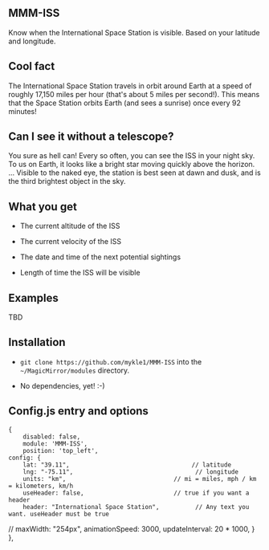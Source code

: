 ## MMM-ISS

Know when the International Space Station is visible. Based on your latitude and longitude.

## Cool fact

The International Space Station travels in orbit around Earth at a speed of roughly 17,150 miles per hour (that's about 5 miles per second!). This means that the Space Station orbits Earth (and sees a sunrise) once every 92 minutes!

## Can I see it without a telescope?

You sure as hell can! Every so often, you can see the ISS in your night sky. To us on Earth, it looks like a bright star moving quickly above the horizon. ... Visible to the naked eye, the station is best seen at dawn and dusk, and is the third brightest object in the sky.

## What you get

* The current altitude of the ISS

* The current velocity of the ISS

* The date and time of the next potential sightings

* Length of time the ISS will be visible

## Examples

TBD

## Installation

* `git clone https://github.com/mykle1/MMM-ISS` into the `~/MagicMirror/modules` directory.

* No dependencies, yet! :-)

## Config.js entry and options

    {
        disabled: false,
        module: 'MMM-ISS',
        position: 'top_left',
	config: {
	    lat: "39.11",                                  // latitude
	    lng: "-75.11",                                  // longitude
	    units: "km",                              // mi = miles, mph / km = kilometers, km/h
	    useHeader: false,                         // true if you want a header      
	    header: "International Space Station",          // Any text you want. useHeader must be true
//	    maxWidth: "254px",
	    animationSpeed: 3000,
	    updateInterval: 20 * 1000,
	}
    },
